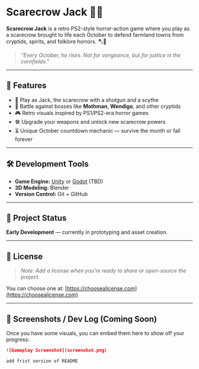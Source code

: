 # Scarecrow Jack 🎃🔫

**Scarecrow Jack** is a retro PS2-style horror-action game where you play as a scarecrow brought to life each October to defend farmland towns from cryptids, spirits, and folklore horrors. 🪓🌾

> _“Every October, he rises. Not for vengeance, but for justice in the cornfields.”_

---

## 👾 Features

- 🌽 Play as Jack, the scarecrow with a shotgun and a scythe  
- 👻 Battle against bosses like **Mothman**, **Wendigo**, and other cryptids  
- 🎮 Retro visuals inspired by PS1/PS2-era horror games  
- 🛠️ Upgrade your weapons and unlock new scarecrow powers  
- ⏳ Unique October countdown mechanic — survive the month or fall forever

---

## 🛠 Development Tools

- **Game Engine:** [Unity](https://unity.com/) or [Godot](https://godotengine.org/) (TBD)  
- **3D Modeling:** Blender  
- **Version Control:** Git + GitHub  

---

## 🚧 Project Status

**Early Development** — currently in prototyping and asset creation.

---

## 📜 License

> _Note: Add a license when you’re ready to share or open-source the project._

You can choose one at: [https://choosealicense.com](https://choosealicense.com)

---

## 📸 Screenshots / Dev Log (Coming Soon)

Once you have some visuals, you can embed them here to show off your progress:
```md
![Gameplay Screenshot](screenshot.png)

add frist version of README
